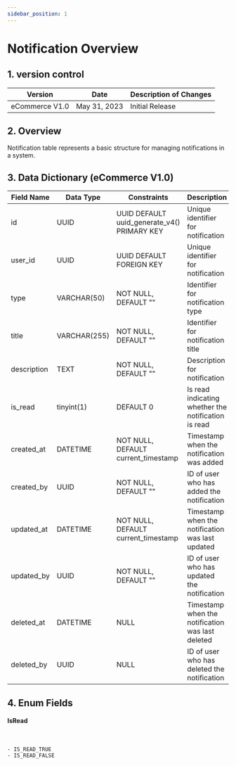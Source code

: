 ```yaml
---
sidebar_position: 1
---
```


# Notification Overview

## 1. version control

| Version        | Date         | Description of Changes |
| -------------- | ------------ | ---------------------- |
| eCommerce V1.0 | May 31, 2023 | Initial Release        |

## 2. Overview

Notification table represents a basic structure for managing notifications in a system.

## 3. Data Dictionary (eCommerce V1.0)

| Field Name  | Data Type    | Constraints                                 | Description                                         |
| ----------- | ------------ | ------------------------------------------- | --------------------------------------------------- |
| id          | UUID         | UUID DEFAULT uuid_generate_v4() PRIMARY KEY | Unique identifier for notification                  |
| user_id     | UUID         | UUID DEFAULT FOREIGN KEY                    | Unique identifier for notification                  |
| type        | VARCHAR(50)  | NOT NULL, DEFAULT ""                        | Identifier for notification type                    |
| title       | VARCHAR(255) | NOT NULL, DEFAULT ""                        | Identifier for notification title                   |
| description | TEXT         | NOT NULL, DEFAULT ""                        | Description for notification                        |
| is_read     | tinyint(1)   | DEFAULT 0                                   | Is read indicating whether the notification is read |
| created_at  | DATETIME     | NOT NULL, DEFAULT current_timestamp         | Timestamp when the notification was added           |
| created_by  | UUID         | NOT NULL, DEFAULT ""                        | ID of user who has added the notification           |
| updated_at  | DATETIME     | NOT NULL, DEFAULT current_timestamp         | Timestamp when the notification was last updated    |
| updated_by  | UUID         | NOT NULL, DEFAULT ""                        | ID of user who has updated the notification         |
| deleted_at  | DATETIME     | NULL                                        | Timestamp when the notification was last deleted    |
| deleted_by  | UUID         | NULL                                        | ID of user who has deleted the notification         |

## 4. Enum Fields

#### **IsRead**

&nbsp;

    - IS_READ_TRUE
    - IS_READ_FALSE
